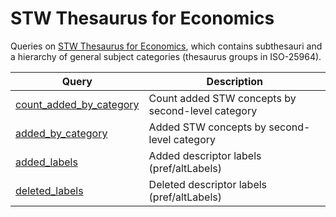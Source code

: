 STW Thesaurus for Economics
=========================

Queries on [STW Thesaurus for Economics](http://zbw.eu/stw), which contains subthesauri and a hierarchy of general subject categories (thesaurus groups in ISO-25964).


Query | Description
------|------------
[count_added_by_category](http://zbw.eu/beta/sparql-gui/?queryRef=https://api.github.com/repos/jneubert/skos-history/contents/sparql/stw/count_added_by_category.rq) | Count added STW concepts by second-level category
[added_by_category](http://zbw.eu/beta/sparql-gui/?queryRef=https://api.github.com/repos/jneubert/skos-history/contents/sparql/stw/added_by_category.rq) | Added STW concepts by second-level category
[added_labels](http://zbw.eu/beta/sparql-gui/?queryRef=https://api.github.com/repos/jneubert/skos-history/contents/sparql/stw/added_labels.rq) | Added descriptor labels (pref/altLabels)
[deleted_labels](http://zbw.eu/beta/sparql-gui/?queryRef=https://api.github.com/repos/jneubert/skos-history/contents/sparql/stw/deleted_labels.rq) | Deleted descriptor labels (pref/altLabels)


